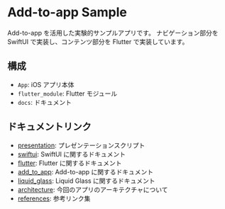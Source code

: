 # Add-to-app Sample

Add-to-app を活用した実験的サンプルアプリです。
ナビゲーション部分を SwiftUI で実装し、コンテンツ部分を Flutter で実装しています。

## 構成

- `App`: iOS アプリ本体
- `flutter_module`: Flutter モジュール
- `docs`: ドキュメント

## ドキュメントリンク

- [presentation](docs/presentation.md): プレゼンテーションスクリプト
- [swiftui](docs/swiftui.md): SwiftUI に関するドキュメント
- [flutter](docs/flutter.md): Flutter に関するドキュメント
- [add_to_app](docs/add_to_app.md): Add-to-app に関するドキュメント
- [liquid_glass](docs/liquid_glass.md): Liquid Glass に関するドキュメント
- [architecture](docs/architecture.md): 今回のアプリのアーキテクチャについて
- [references](docs/references.md): 参考リンク集
